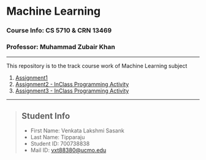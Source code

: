 # Machine Learning
### Course Info: CS 5710 & CRN 13469
### Professor: Muhammad Zubair Khan  
---
This repository is to the track course work of Machine Learning subject

1. [Assignment1](https://github.com/Sasank09/CS5710_13469/tree/main/Assignments/Assignment1) 
2. [Assignment2 - InClass Programming Activity](https://github.com/Sasank09/CS5710_13469/tree/main/Assignments/Assignment2) 
3. [Assignment3 - InClass Programming Activity](https://github.com/Sasank09/CS5710_13469/tree/main/Assignments/Assignment3) 
---
>## Student Info
> - First Name: Venkata Lakshmi Sasank
> - Last Name: Tipparaju
> - Student ID: 700738838
> - Mail ID: vxt88380@ucmo.edu


